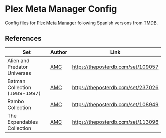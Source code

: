 # Plex Meta Manager Config

Config files for [Plex Meta Manager](https://metamanager.wiki/) following Spanish versions from [TMDB](https://www.themoviedb.org/).

## References

| Set                              | Author                                  | Link                               |
| -------------------------------- | --------------------------------------- | ---------------------------------- |
| Alien and Predator Universes     | [AMC](https://theposterdb.com/user/AMC) | https://theposterdb.com/set/109057 |
| Batman Collection (1989-1997)    | [AMC](https://theposterdb.com/user/AMC) | https://theposterdb.com/set/237026 |
| Rambo Collection                 | [AMC](https://theposterdb.com/user/AMC) | https://theposterdb.com/set/108949 |
| The Expendables Collection       | [AMC](https://theposterdb.com/user/AMC) | https://theposterdb.com/set/113096 |